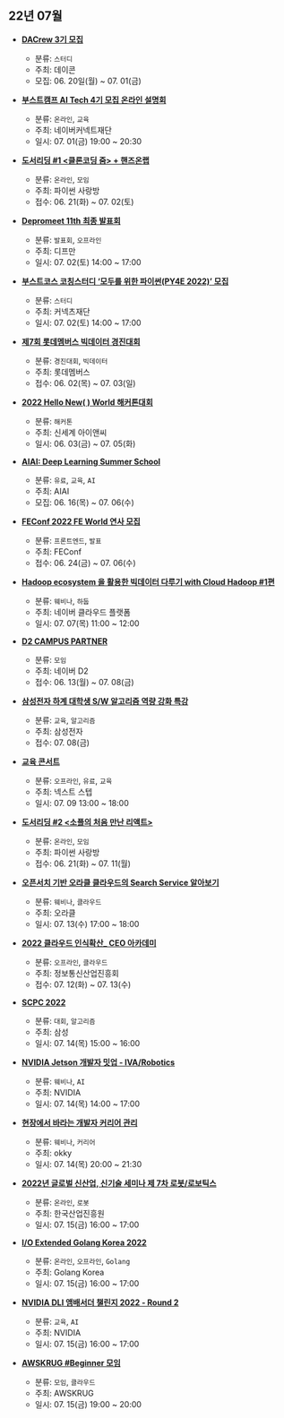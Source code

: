## 22년 07월
- __[DACrew 3기 모집](https://dacon.notion.site/DACrew-3-17d5c216544f4145b58a60fd1f42a217)__
  - 분류: `스터디`
  - 주최: 데이콘
  - 모집: 06. 20일(월) ~ 07. 01(금)

- __[부스트캠프 AI Tech 4기 모집 온라인 설명회](https://festa.io/events/2422)__
  - 분류: `온라인`, `교육`
  - 주최: 네이버커넥트재단
  - 일시: 07. 01(금) 19:00 ~ 20:30
- __[도서리딩 #1 <클론코딩 줌> + 핸즈온랩](https://festa.io/events/2396)__
  - 분류: `온라인`, `모임`
  - 주최: 파이썬 사랑방
  - 접수: 06. 21(화) ~ 07. 02(토)
- __[Depromeet 11th 최종 발표회](https://festa.io/events/2367)__
  - 분류: `발표회`, `오프라인`
  - 주최: 디프만
  - 일시: 07. 02(토) 14:00 ~ 17:00
- __[부스트코스 코칭스터디 ‘모두를 위한 파이썬(PY4E 2022)’ 모집](https://apply.connect.or.kr/connect/applyDetail?annoId=20008486)__
  - 분류: `스터디`
  - 주최: 커넥츠재단
  - 일시: 07. 02(토) 14:00 ~ 17:00
- __[제7회 롯데멤버스 빅데이터 경진대회](https://aifactory.space/competition/detail/2063)__
  - 분류: `경진대회`, `빅데이터`
  - 주최: 롯데멤버스
  - 접수: 06. 02(목) ~ 07. 03(일)
- __[2022 Hello New( ) World 해커톤대회](http://hellonewworld.co.kr)__
  - 분류: `해커톤`
  - 주최: 신세계 아이앤씨
  - 일시: 06. 03(금) ~ 07. 05(화)
- __[AIAI: Deep Learning Summer School](https://festa.io/events/2391)__
  - 분류: `유료`, `교육`, `AI`
  - 주최: AIAI
  - 모집: 06. 16(목) ~ 07. 06(수)
- __[FEConf 2022 FE World 연사 모집](https://docs.google.com/forms/d/e/1FAIpQLSeXexK2QOucCefRZjhjvDW6DJrHBCTdQToiyawiOfwi3AUQUg/viewform)__
  - 분류: `프론트엔드`, `발표`
  - 주최: FEConf
  - 접수: 06. 24(금) ~ 07. 06(수)
- __[Hadoop ecosystem 을 활용한 빅데이터 다루기 with Cloud Hadoop #1편](https://festa.io/events/2425)__
  - 분류: `웨비나`, `하둡`
  - 주최: 네이버 클라우드 플랫폼
  - 일시: 07. 07(목) 11:00 ~ 12:00
- __[D2 CAMPUS PARTNER](https://d2.naver.com/news/6671933)__
  - 분류: `모임`
  - 주최: 네이버 D2
  - 접수: 06. 13(월) ~ 07. 08(금)
- __[삼성전자 하계 대학생 S/W 알고리즘 역량 강화 특강](http://wwn.ozsurvey.co.kr/fcso/sm/a_new_connection_is_made_via_email.php?skey=d4204444c2f38e4e6a1e491ae3b2cf71)__
  - 분류: `교육`, `알고리즘`
  - 주최: 삼성전자
  - 접수: 07. 08(금)
- __[교육 콘서트](https://edu.nextstep.camp/c/swD6x7H4)__
  - 분류: `오프라인`, `유료`, `교육`
  - 주최: 넥스트 스텝
  - 일시: 07. 09 13:00 ~ 18:00
- __[도서리딩 #2 <소플의 처음 만난 리액트>](https://festa.io/events/2405)__
  - 분류: `온라인`, `모임`
  - 주최: 파이썬 사랑방
  - 접수: 06. 21(화) ~ 07. 11(월)
- __[오픈서치 기반 오라클 클라우드의 Search Service 알아보기](https://www.sharedit.co.kr/seminars/1361)__
  - 분류: `웨비나`, `클라우드`
  - 주최: 오라클
  - 일시: 07. 13(수) 17:00 ~ 18:00
- __[2022 클라우드 인식확산_ CEO 아카데미](http://clouddays.kr)__
  - 분류: `오프라인`, `클라우드`
  - 주최: 정보통신산업진흥회
  - 접수: 07. 12(화) ~ 07. 13(수)
- __[SCPC 2022](https://www.codeground.org/)__
  - 분류: `대회`, `알고리즘`
  - 주최: 삼성
  - 일시: 07. 14(목) 15:00 ~ 16:00
- __[NVIDIA Jetson 개발자 밋업 - IVA/Robotics](https://festa.io/events/2387)__
  - 분류: `웨비나`, `AI`
  - 주최: NVIDIA
  - 일시: 07. 14(목) 14:00 ~ 17:00
- __[현장에서 바라는 개발자 커리어 관리](https://okky.kr/article/1252511)__
  - 분류: `웨비나`, `커리어`
  - 주최: okky
  - 일시: 07. 14(목) 20:00 ~ 21:30
- __[2022년 글로벌 신산업, 신기술 세미나 제 7차 로봇/로보틱스](https://festa.io/events/2427)__
  - 분류: `온라인`, `로봇`
  - 주최: 한국산업진흥원
  - 일시: 07. 15(금) 16:00 ~ 17:00
- __[I/O Extended Golang Korea 2022](https://festa.io/events/2360)__
  - 분류: `온라인`, `오프라인`, `Golang` 
  - 주최: Golang Korea
  - 일시: 07. 15(금) 16:00 ~ 17:00
- __[NVIDIA DLI 앰배서더 챌린지 2022 - Round 2](https://festa.io/events/2434)__
  - 분류: `교육`, `AI`
  - 주최: NVIDIA
  - 일시: 07. 15(금) 16:00 ~ 17:00
- __[AWSKRUG #Beginner 모임](https://www.meetup.com/awskrug/events/286990217)__
  - 분류: `모임`, `클라우드`
  - 주최: AWSKRUG
  - 일시: 07. 15(금) 19:00 ~ 20:00